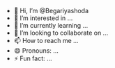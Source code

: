 - 👋 Hi, I’m @Begariyashoda
- 👀 I’m interested in ...
- 🌱 I’m currently learning ...
- 💞️ I’m looking to collaborate on ...
- 📫 How to reach me ...
- 😄 Pronouns: ...
- ⚡ Fun fact: ...

<!---
Begariyashoda/Begariyashoda is a ✨ special ✨ repository because its `README.md` (this file) appears on your GitHub profile.
You can click the Preview link to take a look at your changes.
--->

